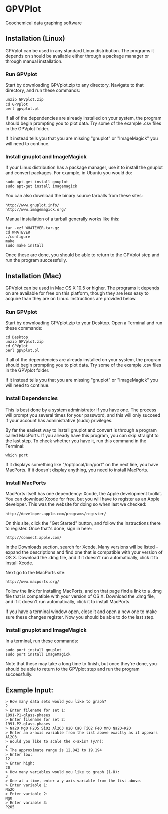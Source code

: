 # GPVPlot
Geochemical data graphing software

## Installation (Linux)

GPVplot can be used in any standard Linux distribution. The programs it depends on should be available either through a package manager or through manual installation.


### Run GPVplot

Start by downloading GPVplot.zip to any directory.
Navigate to that directory, and run these commands:

	unzip GPVplot.zip
	cd GPVplot
	perl gpvplot.pl

If all of the dependencies are already installed on your system, the program should begin prompting you to plot data. Try some of the example .csv files in the GPVplot folder.

If it instead tells you that you are missing "gnuplot" or "ImageMagick" you will need to continue.



### Install gnuplot and ImageMagick

If your Linux distribution has a package manager, use it to install the gnuplot and convert packages. For example, in Ubuntu you would do:

	sudo apt-get install gnuplot
	sudo apt-get install imagemagick

You can also download the binary source tarballs from these sites:

	http://www.gnuplot.info/
	http://www.imagemagick.org/

Manual installation of a tarball generally works like this:

	tar -xzf WHATEVER.tar.gz
	cd WHATEVER
	./configure
	make
	sudo make install

Once these are done, you should be able to return to the GPVplot step and run the program successfully.

## Installation (Mac)

GPVplot can be used in Mac OS X 10.5 or higher. The programs it depends on are available for free on this platform, though they are less easy to acquire than they are on Linux. Instructions are provided below.


### Run GPVplot

Start by downloading GPVplot.zip to your Desktop.
Open a Terminal and run these commands:

	cd Desktop
	unzip GPVplot.zip
	cd GPVplot
	perl gpvplot.pl

If all of the dependencies are already installed on your system, the program should begin prompting you to plot data. Try some of the example .csv files in the GPVplot folder.

If it instead tells you that you are missing "gnuplot" or "ImageMagick" you will need to continue.


### Install Dependencies

This is best done by a system administrator if you have one. The process will prompt you several times for your password, and this will only succeed if your account has administrative (sudo) privileges.

By far the easiest way to install gnuplot and convert is through a program called MacPorts. If you already have this program, you can skip straight to the last step. To check whether you have it, run this command in the Terminal:

	which port

If it displays something like "/opt/local/bin/port" on the next line, you have MacPorts. If it doesn't display anything, you need to install MacPorts.


### Install MacPorts

MacPorts itself has one dependency: Xcode, the Apple development toolkit. You can download Xcode for free, but you will have to register as an Apple developer. This was the website for doing so when last we checked:

	http://developer.apple.com/programs/register/

On this site, click the "Get Started" button, and follow the instructions there to register. Once that's done, sign in here:

	http://connect.apple.com/

In the Downloads section, search for Xcode. Many versions will be listed - expand the descriptions and find one that is compatible with your version of OS X. Download the .dmg file, and if it doesn't run automatically, click it to install Xcode.

Next go to the MacPorts site:

	http://www.macports.org/

Follow the link for installing MacPorts, and on that page find a link to a .dmg file that is compatible with your version of OS X. Download the .dmg file, and if it doesn't run automatically, click it to install MacPorts.

If you have a terminal window open, close it and open a new one to make sure these changes register. Now you should be able to do the last step.


### Install gnuplot and ImageMagick

In a terminal, run these commands:

	sudo port install gnuplot
	sudo port install ImageMagick

Note that these may take a long time to finish, but once they're done, you should be able to return to the GPVplot step and run the program successfully.

## Example Input:

    > How many data sets would you like to graph? 
    2
    > Enter filename for set 1: 
    1991-P1-glass-phases
    > Enter filename for set 2: 
    1991-P2-glass-phases
    > Na20 MgO P2O5 SiO2 Al2O3 K2O CaO TiO2 FeO MnO Na2O+K2O
    > Enter an x-axis variable from the list above exactly as it appears
    Al2O3
    > Would you like to scale the x-axis? (y/n):
    y
    > The approximate range is 12.842 to 19.194
    > Enter low:
    12
    > Enter high:
    20
    > How many variables would you like to graph (1-8):
    3
    > One at a time, enter a y-axis variable from the list above.
    > Enter variable 1:
    Na2O
    > Enter variable 2:
    MgO
    > Enter variable 3:
    P2O5
    
